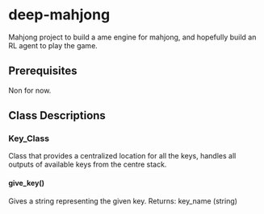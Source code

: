 # deep-mahjong
Mahjong project to build a ame engine for mahjong, and hopefully build an RL agent to play the game.

## Prerequisites
Non for now.

## Class Descriptions

### Key_Class
Class that provides a centralized location for all the keys, handles all outputs of available keys from the centre stack.

#### give_key()
Gives a string representing the given key.
Returns: key_name (string)

####